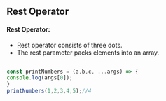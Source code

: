## Rest Operator

 #### Rest Operator: 
* Rest operator consists of three dots.
* The rest parameter packs elements into an array.

```javascript

const printNumbers = (a,b,c, ...args) => {
console.log(args[0]);
}
printNumbers(1,2,3,4,5);//4

```


